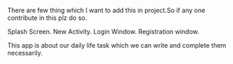There are few thing which I want to add this in project.So if any one contribute in this plz do so.

Splash Screen.
New Activity.
Login Window.
Registration window.

This app is about our daily life task which we can write and complete them necessarily.
